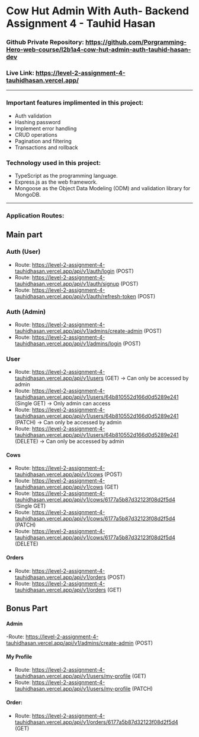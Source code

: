 # Cow Hut Admin With Auth- Backend Assignment 4 - Tauhid Hasan

### Github Private Repository: https://github.com/Porgramming-Hero-web-course/l2b1a4-cow-hut-admin-auth-tauhid-hasan-dev
### Live Link: https://level-2-assignment-4-tauhidhasan.vercel.app/
---
### Important features implimented in this project:

- Auth validation
- Hashing password
- Implement error handling
- CRUD operations
- Pagination and filtering
- Transactions and rollback

### Technology used in this project:

- TypeScript as the programming language.
- Express.js as the web framework.
- Mongoose as the Object Data Modeling (ODM) and validation library for MongoDB.
---
### Application Routes:
  
  ## Main part
  
   ### Auth (User)
   - Route: https://level-2-assignment-4-tauhidhasan.vercel.app/api/v1/auth/login (POST)
   - Route: https://level-2-assignment-4-tauhidhasan.vercel.app/api/v1/auth/signup (POST)
   - Route:  https://level-2-assignment-4-tauhidhasan.vercel.app/api/v1/auth/refresh-token (POST)

   ### Auth (Admin)
   - Route: https://level-2-assignment-4-tauhidhasan.vercel.app/api/v1/admins/create-admin (POST)
   - Route: https://level-2-assignment-4-tauhidhasan.vercel.app/api/v1/admins/login (POST)
   
   ### User
   - Route: https://level-2-assignment-4-tauhidhasan.vercel.app/api/v1/users (GET) → Can only be accessed by admin
   - Route: https://level-2-assignment-4-tauhidhasan.vercel.app/api/v1/users/64b810552d166d0d5289e241 (Single GET) → Only admin can access
   - Route: https://level-2-assignment-4-tauhidhasan.vercel.app/api/v1/users/64b810552d166d0d5289e241 (PATCH) → Can only be accessed by admin
   - Route: https://level-2-assignment-4-tauhidhasan.vercel.app/api/v1/users/64b810552d166d0d5289e241 (DELETE) → Can only be accessed by admin

   #### Cows
   - Route: https://level-2-assignment-4-tauhidhasan.vercel.app/api/v1/cows (POST)
   - Route: https://level-2-assignment-4-tauhidhasan.vercel.app/api/v1/cows (GET)
   - Route: https://level-2-assignment-4-tauhidhasan.vercel.app/api/v1/cows/6177a5b87d32123f08d2f5d4 (Single GET) 
   - Route: https://level-2-assignment-4-tauhidhasan.vercel.app/api/v1/cows/6177a5b87d32123f08d2f5d4 (PATCH) 
   - Route: https://level-2-assignment-4-tauhidhasan.vercel.app/api/v1/cows/6177a5b87d32123f08d2f5d4 (DELETE) 

   #### Orders
   - Route: https://level-2-assignment-4-tauhidhasan.vercel.app/api/v1/orders (POST)
   - Route: https://level-2-assignment-4-tauhidhasan.vercel.app/api/v1/orders (GET)

 ## Bonus Part

#### Admin
   -Route: https://level-2-assignment-4-tauhidhasan.vercel.app/api/v1/admins/create-admin (POST)

#### My Profile
- Route: https://level-2-assignment-4-tauhidhasan.vercel.app/api/v1/users/my-profile (GET)
- Route: https://level-2-assignment-4-tauhidhasan.vercel.app/api/v1/users/my-profile (PATCH)

#### Order:
 - Route: https://level-2-assignment-4-tauhidhasan.vercel.app/api/v1/orders/6177a5b87d32123f08d2f5d4 (GET)
